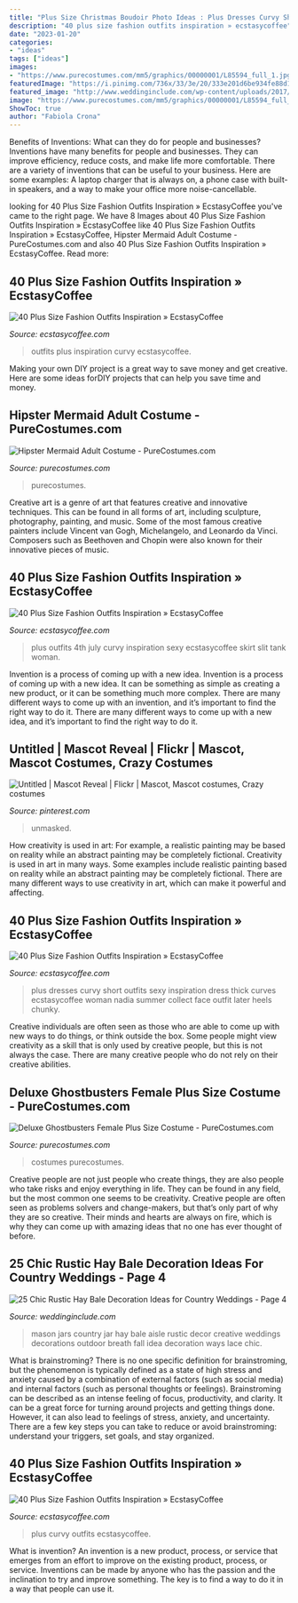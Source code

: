 ```yaml
---
title: "Plus Size Christmas Boudoir Photo Ideas : Plus Dresses Curvy Short Outfits Sexy Inspiration Dress Thick Curves Ecstasycoffee Woman Nadia Summer Collect Face Outfit Later Heels Chunky"
description: "40 plus size fashion outfits inspiration » ecstasycoffee"
date: "2023-01-20"
categories:
- "ideas"
tags: ["ideas"]
images:
- "https://www.purecostumes.com/mm5/graphics/00000001/L85594_full_1.jpg"
featuredImage: "https://i.pinimg.com/736x/33/3e/20/333e201d6be934fe88d1c5841779769b.jpg"
featured_image: "http://www.weddinginclude.com/wp-content/uploads/2017/05/Love-this-idea-hay-bale-and-babys-breath-decorations-for-an-outdoor-country-wedding.jpg"
image: "https://www.purecostumes.com/mm5/graphics/00000001/L85594_full_1.jpg"
ShowToc: true
author: "Fabiola Crona"
---
```



Benefits of Inventions: What can they do for people and businesses?
Inventions have many benefits for people and businesses. They can improve efficiency, reduce costs, and make life more comfortable. There are a variety of inventions that can be useful to your business. Here are some examples: A laptop charger that is always on, a phone case with built-in speakers, and a way to make your office more noise-cancellable.

	

		
looking for 40 Plus Size Fashion Outfits Inspiration » EcstasyCoffee you've came to the right page. We have 8 Images about 40 Plus Size Fashion Outfits Inspiration » EcstasyCoffee like 40 Plus Size Fashion Outfits Inspiration » EcstasyCoffee, Hipster Mermaid Adult Costume - PureCostumes.com and also 40 Plus Size Fashion Outfits Inspiration » EcstasyCoffee. Read more:
		
    
## 40 Plus Size Fashion Outfits Inspiration » EcstasyCoffee

<img loading=lazy src="https://i1.wp.com/www.ecstasycoffee.com/wp-content/uploads/2016/10/Curvy-Women-Fashion-Outfits-35.jpg?resize=564%2C846" onerror="this.onerror=null;this.src='https://tse4.mm.bing.net/th?id=OIP.lzoPEToqdLgQq6-Mo5CDjQHaLH&amp;pid=15.1';" alt="40 Plus Size Fashion Outfits Inspiration » EcstasyCoffee">

_Source: ecstasycoffee.com_

>outfits plus inspiration curvy ecstasycoffee. 

	

Making your own DIY project is a great way to save money and get creative. Here are some ideas forDIY projects that can help you save time and money.

    
## Hipster Mermaid Adult Costume - PureCostumes.com

<img loading=lazy src="https://www.purecostumes.com/mm5/graphics/00000001/L85594_full_1.jpg" onerror="this.onerror=null;this.src='https://tse3.mm.bing.net/th?id=OIP.k53Qw2Yai10zrsf4A1pQ2gHaLO&amp;pid=15.1';" alt="Hipster Mermaid Adult Costume - PureCostumes.com">

_Source: purecostumes.com_

>purecostumes. 

	

Creative art is a genre of art that features creative and innovative techniques. This can be found in all forms of art, including sculpture, photography, painting, and music. Some of the most famous creative painters include Vincent van Gogh, Michelangelo, and Leonardo da Vinci. Composers such as Beethoven and Chopin were also known for their innovative pieces of music.

    
## 40 Plus Size Fashion Outfits Inspiration » EcstasyCoffee

<img loading=lazy src="https://i0.wp.com/www.ecstasycoffee.com/wp-content/uploads/2016/10/Curvy-Women-Fashion-Outfits-22.jpg?resize=600%2C900" onerror="this.onerror=null;this.src='https://tse4.mm.bing.net/th?id=OIP.G1Eha1e7EpHsVRw2roQE-QHaLH&amp;pid=15.1';" alt="40 Plus Size Fashion Outfits Inspiration » EcstasyCoffee">

_Source: ecstasycoffee.com_

>plus outfits 4th july curvy inspiration sexy ecstasycoffee skirt slit tank woman. 

	

Invention is a process of coming up with a new idea.
Invention is a process of coming up with a new idea. It can be something as simple as creating a new product, or it can be something much more complex. There are many different ways to come up with an invention, and it’s important to find the right way to do it. There are many different ways to come up with a new idea, and it’s important to find the right way to do it.

    
## Untitled | Mascot Reveal | Flickr | Mascot, Mascot Costumes, Crazy Costumes

<img loading=lazy src="https://i.pinimg.com/736x/33/3e/20/333e201d6be934fe88d1c5841779769b.jpg" onerror="this.onerror=null;this.src='https://tse4.mm.bing.net/th?id=OIP.JgSrYMHdzoKHlS8jnYCHnAHaJ3&amp;pid=15.1';" alt="Untitled | Mascot Reveal | Flickr | Mascot, Mascot costumes, Crazy costumes">

_Source: pinterest.com_

>unmasked. 

	

How creativity is used in art: For example, a realistic painting may be based on reality while an abstract painting may be completely fictional.
Creativity is used in art in many ways. Some examples include realistic painting based on reality while an abstract painting may be completely fictional. There are many different ways to use creativity in art, which can make it powerful and affecting.

    
## 40 Plus Size Fashion Outfits Inspiration » EcstasyCoffee

<img loading=lazy src="https://i0.wp.com/www.ecstasycoffee.com/wp-content/uploads/2016/10/Curvy-Women-Fashion-Outfits-45.jpg" onerror="this.onerror=null;this.src='https://tse4.mm.bing.net/th?id=OIP.LoEDuT4qRFmgixWuMXntQAHaLH&amp;pid=15.1';" alt="40 Plus Size Fashion Outfits Inspiration » EcstasyCoffee">

_Source: ecstasycoffee.com_

>plus dresses curvy short outfits sexy inspiration dress thick curves ecstasycoffee woman nadia summer collect face outfit later heels chunky. 

	

Creative individuals are often seen as those who are able to come up with new ways to do things, or think outside the box. Some people might view creativity as a skill that is only used by creative people, but this is not always the case. There are many creative people who do not rely on their creative abilities.

    
## Deluxe Ghostbusters Female Plus Size Costume - PureCostumes.com

<img loading=lazy src="https://www.purecostumes.com/mm5/graphics/00000001/R820122_full_1.jpg" onerror="this.onerror=null;this.src='https://tse3.mm.bing.net/th?id=OIP.kenEA9LbDa_qR8opLjt-XwHaLO&amp;pid=15.1';" alt="Deluxe Ghostbusters Female Plus Size Costume - PureCostumes.com">

_Source: purecostumes.com_

>costumes purecostumes. 

	

Creative people are not just people who create things, they are also people who take risks and enjoy everything in life. They can be found in any field, but the most common one seems to be creativity. Creative people are often seen as problems solvers and change-makers, but that’s only part of why they are so creative. Their minds and hearts are always on fire, which is why they can come up with amazing ideas that no one has ever thought of before.

    
## 25 Chic Rustic Hay Bale Decoration Ideas For Country Weddings - Page 4

<img loading=lazy src="http://www.weddinginclude.com/wp-content/uploads/2017/05/Love-this-idea-hay-bale-and-babys-breath-decorations-for-an-outdoor-country-wedding.jpg" onerror="this.onerror=null;this.src='https://tse2.mm.bing.net/th?id=OIP._NTBYFwDSOB4THcgnNCiBwHaHa&amp;pid=15.1';" alt="25 Chic Rustic Hay Bale Decoration Ideas for Country Weddings - Page 4">

_Source: weddinginclude.com_

>mason jars country jar hay bale aisle rustic decor creative weddings decorations outdoor breath fall idea decoration ways lace chic. 

	

What is brainstroming?
There is no one specific definition for brainstroming, but the phenomenon is typically defined as a state of high stress and anxiety caused by a combination of external factors (such as social media) and internal factors (such as personal thoughts or feelings). Brainstroming can be described as an intense feeling of focus, productivity, and clarity. It can be a great force for turning around projects and getting things done. However, it can also lead to feelings of stress, anxiety, and uncertainty. There are a few key steps you can take to reduce or avoid brainstroming: understand your triggers, set goals, and stay organized.

    
## 40 Plus Size Fashion Outfits Inspiration » EcstasyCoffee

<img loading=lazy src="https://i2.wp.com/www.ecstasycoffee.com/wp-content/uploads/2016/10/Curvy-Women-Fashion-Outfits-55.jpg?resize=564%2C935" onerror="this.onerror=null;this.src='https://tse4.mm.bing.net/th?id=OIP.9X3-S4xcOQ-qi23zuygcJgHaMR&amp;pid=15.1';" alt="40 Plus Size Fashion Outfits Inspiration » EcstasyCoffee">

_Source: ecstasycoffee.com_

>plus curvy outfits ecstasycoffee. 

	

What is invention?
An invention is a new product, process, or service that emerges from an effort to improve on the existing product, process, or service. Inventions can be made by anyone who has the passion and the inclination to try and improve something. The key is to find a way to do it in a way that people can use it.

